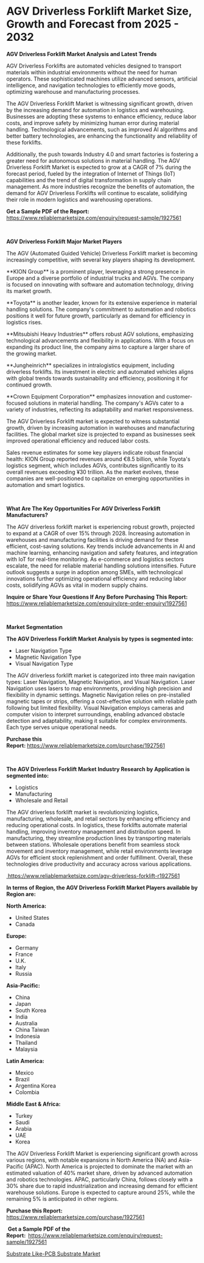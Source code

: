 <p><h1>AGV Driverless Forklift Market Size, Growth and Forecast from 2025 - 2032</h1></p><p><strong>AGV Driverless Forklift Market Analysis and Latest Trends</strong></p>
<p><p>AGV Driverless Forklifts are automated vehicles designed to transport materials within industrial environments without the need for human operators. These sophisticated machines utilize advanced sensors, artificial intelligence, and navigation technologies to efficiently move goods, optimizing warehouse and manufacturing processes. </p><p>The AGV Driverless Forklift Market is witnessing significant growth, driven by the increasing demand for automation in logistics and warehousing. Businesses are adopting these systems to enhance efficiency, reduce labor costs, and improve safety by minimizing human error during material handling. Technological advancements, such as improved AI algorithms and better battery technologies, are enhancing the functionality and reliability of these forklifts.</p><p>Additionally, the push towards Industry 4.0 and smart factories is fostering a greater need for autonomous solutions in material handling. The AGV Driverless Forklift Market is expected to grow at a CAGR of 7% during the forecast period, fueled by the integration of Internet of Things (IoT) capabilities and the trend of digital transformation in supply chain management. As more industries recognize the benefits of automation, the demand for AGV Driverless Forklifts will continue to escalate, solidifying their role in modern logistics and warehousing operations.</p></p>
<p><strong>Get a Sample PDF of the Report:&nbsp;</strong> <a href="https://www.reliablemarketsize.com/enquiry/request-sample/1927561?utm_campaign=1901&utm_medium=2&utm_source=Github&utm_content=ia&utm_term=15012025&utm_id=agv-driverless-forklift">https://www.reliablemarketsize.com/enquiry/request-sample/1927561</a></p>
<p>&nbsp;</p>
<p><strong>AGV Driverless Forklift Major Market Players</strong></p>
<p><p>The AGV (Automated Guided Vehicle) Driverless Forklift market is becoming increasingly competitive, with several key players shaping its development. </p><p>**KION Group** is a prominent player, leveraging a strong presence in Europe and a diverse portfolio of industrial trucks and AGVs. The company is focused on innovating with software and automation technology, driving its market growth. </p><p>**Toyota** is another leader, known for its extensive experience in material handling solutions. The company's commitment to automation and robotics positions it well for future growth, particularly as demand for efficiency in logistics rises. </p><p>**Mitsubishi Heavy Industries** offers robust AGV solutions, emphasizing technological advancements and flexibility in applications. With a focus on expanding its product line, the company aims to capture a larger share of the growing market.</p><p>**Jungheinrich** specializes in intralogistics equipment, including driverless forklifts. Its investment in electric and automated vehicles aligns with global trends towards sustainability and efficiency, positioning it for continued growth.</p><p>**Crown Equipment Corporation** emphasizes innovation and customer-focused solutions in material handling. The company's AGVs cater to a variety of industries, reflecting its adaptability and market responsiveness.</p><p>The AGV Driverless Forklift market is expected to witness substantial growth, driven by increasing automation in warehouses and manufacturing facilities. The global market size is projected to expand as businesses seek improved operational efficiency and reduced labor costs.</p><p>Sales revenue estimates for some key players indicate robust financial health: KION Group reported revenues around €8.5 billion, while Toyota's logistics segment, which includes AGVs, contributes significantly to its overall revenues exceeding ¥30 trillion. As the market evolves, these companies are well-positioned to capitalize on emerging opportunities in automation and smart logistics.</p></p>
<p>&nbsp;</p>
<p><strong>What Are The Key Opportunities For AGV Driverless Forklift Manufacturers?</strong></p>
<p><p>The AGV driverless forklift market is experiencing robust growth, projected to expand at a CAGR of over 15% through 2028. Increasing automation in warehouses and manufacturing facilities is driving demand for these efficient, cost-saving solutions. Key trends include advancements in AI and machine learning, enhancing navigation and safety features, and integration with IoT for real-time monitoring. As e-commerce and logistics sectors escalate, the need for reliable material handling solutions intensifies. Future outlook suggests a surge in adoption among SMEs, with technological innovations further optimizing operational efficiency and reducing labor costs, solidifying AGVs as vital in modern supply chains.</p></p>
<p><strong>Inquire or Share Your Questions If Any Before Purchasing This Report:</strong> <a href="https://www.reliablemarketsize.com/enquiry/pre-order-enquiry/1927561?utm_campaign=1901&utm_medium=2&utm_source=Github&utm_content=ia&utm_term=15012025&utm_id=agv-driverless-forklift">https://www.reliablemarketsize.com/enquiry/pre-order-enquiry/1927561</a></p>
<p>&nbsp;</p>
<p><strong>Market Segmentation</strong></p>
<p><strong>The AGV Driverless Forklift Market Analysis by types is segmented into:</strong></p>
<p><ul><li>Laser Navigation Type</li><li>Magnetic Navigation Type</li><li>Visual Navigation Type</li></ul></p>
<p><p>The AGV driverless forklift market is categorized into three main navigation types: Laser Navigation, Magnetic Navigation, and Visual Navigation. Laser Navigation uses lasers to map environments, providing high precision and flexibility in dynamic settings. Magnetic Navigation relies on pre-installed magnetic tapes or strips, offering a cost-effective solution with reliable path following but limited flexibility. Visual Navigation employs cameras and computer vision to interpret surroundings, enabling advanced obstacle detection and adaptability, making it suitable for complex environments. Each type serves unique operational needs.</p></p>
<p><strong>Purchase this Report:&nbsp;</strong><a href="https://www.reliablemarketsize.com/purchase/1927561?utm_campaign=1901&utm_medium=2&utm_source=Github&utm_content=ia&utm_term=15012025&utm_id=agv-driverless-forklift">https://www.reliablemarketsize.com/purchase/1927561</a></p>
<p>&nbsp;</p>
<p><strong>The AGV Driverless Forklift Market Industry Research by Application is segmented into:</strong></p>
<p><ul><li>Logistics</li><li>Manufacturing</li><li>Wholesale and Retail</li></ul></p>
<p><p>The AGV driverless forklift market is revolutionizing logistics, manufacturing, wholesale, and retail sectors by enhancing efficiency and reducing operational costs. In logistics, these forklifts automate material handling, improving inventory management and distribution speed. In manufacturing, they streamline production lines by transporting materials between stations. Wholesale operations benefit from seamless stock movement and inventory management, while retail environments leverage AGVs for efficient stock replenishment and order fulfillment. Overall, these technologies drive productivity and accuracy across various applications.</p></p>
<p><a href="https://www.reliablemarketsize.com/agv-driverless-forklift-r1927561?utm_campaign=1901&utm_medium=2&utm_source=Github&utm_content=ia&utm_term=15012025&utm_id=agv-driverless-forklift">&nbsp;https://www.reliablemarketsize.com/agv-driverless-forklift-r1927561</a></p>
<p><strong>In terms of Region, the AGV Driverless Forklift Market Players available by Region are:</strong></p>
<p>
    <p> <strong> North America: </strong>
        <ul>
            <li>United States</li>
            <li>Canada</li>
        </ul>
        </p> 
    <p> <strong> Europe: </strong>
        <ul>
            <li>Germany</li>
            <li>France</li>
            <li>U.K.</li>
            <li>Italy</li>
            <li>Russia</li>
        </ul>
        </p> 
    <p> <strong> Asia-Pacific: </strong>
        <ul>
            <li>China</li>
            <li>Japan</li>
            <li>South Korea</li>
            <li>India</li>
            <li>Australia</li>
            <li>China Taiwan</li>
            <li>Indonesia</li>
            <li>Thailand</li>
            <li>Malaysia</li>
        </ul>
        </p> 
    <p> <strong> Latin America: </strong>
        <ul>
            <li>Mexico</li>
            <li>Brazil</li>
            <li>Argentina Korea</li>
            <li>Colombia</li>
        </ul>
        </p> 
    <p> <strong> Middle East & Africa: </strong>
        <ul>
            <li>Turkey</li>
            <li>Saudi</li>
            <li>Arabia</li>
            <li>UAE</li>
            <li>Korea</li>
        </ul>
    </p>
    </p>
<p><p>The AGV Driverless Forklift Market is experiencing significant growth across various regions, with notable expansions in North America (NA) and Asia-Pacific (APAC). North America is projected to dominate the market with an estimated valuation of 40% market share, driven by advanced automation and robotics technologies. APAC, particularly China, follows closely with a 30% share due to rapid industrialization and increasing demand for efficient warehouse solutions. Europe is expected to capture around 25%, while the remaining 5% is anticipated in other regions.</p></p>
<p><strong>Purchase this Report: </strong><a href="https://www.reliablemarketsize.com/purchase/1927561?utm_campaign=1901&utm_medium=2&utm_source=Github&utm_content=ia&utm_term=15012025&utm_id=agv-driverless-forklift">https://www.reliablemarketsize.com/purchase/1927561</a></p>
<p>&nbsp;<strong>Get a Sample PDF of the Report:&nbsp;&nbsp;</strong><a href="https://www.reliablemarketsize.com/enquiry/request-sample/1927561?utm_campaign=1901&utm_medium=2&utm_source=Github&utm_content=ia&utm_term=15012025&utm_id=agv-driverless-forklift">https://www.reliablemarketsize.com/enquiry/request-sample/1927561</a></p>
<p><strong></strong></p>
<p><p><a href="https://github.com/AKSHATREPORTPRIME/Market-Research-Report-List-6/blob/main/substrate-like-pcb-substrate-market.md?utm_campaign=1901&utm_medium=2&utm_source=Github&utm_content=ia&utm_term=15012025&utm_id=agv-driverless-forklift">Substrate Like-PCB Substrate Market</a></p></p>